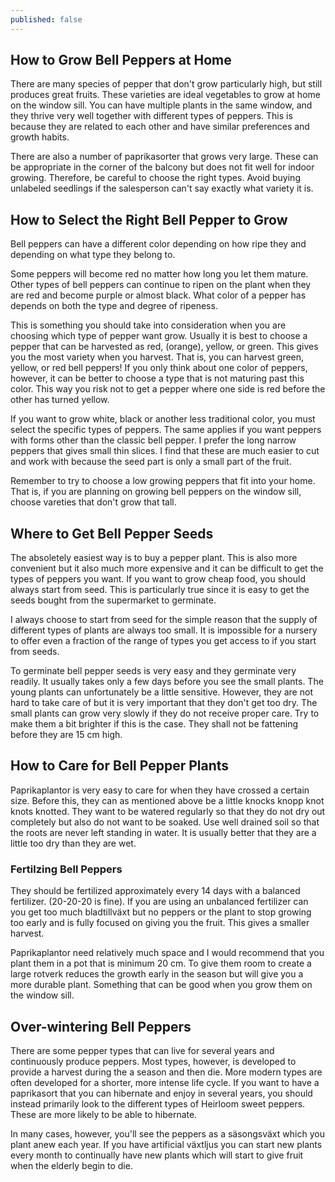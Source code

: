 ```yaml
---
published: false
---
```

## How to Grow Bell Peppers at Home
There are many species of pepper that don't grow particularly high, but still produces great fruits. These varieties are ideal vegetables to grow at home on the window sill. You can have multiple plants in the same window, and they thrive very well together with different types of peppers. This is because they are related to each other and have similar preferences and growth habits.

There are also a number of paprikasorter that grows very large. These can be appropriate in the corner of the balcony but does not fit well for indoor growing. Therefore, be careful to choose the right types. Avoid buying unlabeled seedlings if the salesperson can't say exactly what variety it is.

## How to Select the Right Bell Pepper to Grow
Bell peppers can have a different color depending on how ripe they and depending on what type they belong to. 

Some peppers will become red no matter how long you let them mature. Other types of bell peppers can continue to ripen on the plant when they are red and become purple or almost black. What color of a pepper has depends on both the type and degree of ripeness.

This is something you should take into consideration when you are choosing which type of pepper want grow. Usually it is best to choose a pepper that can be harvested as red, (orange), yellow, or green. This gives you the most variety when you harvest. That is, you can harvest green, yellow, or red bell peppers! If you only think about one color of peppers, however, it can be better to choose a type that is not maturing past this color. This way you risk not to get a pepper where one side is red before the other has turned yellow.

If you want to grow white, black or another less traditional color, you must select the specific types of peppers. The same applies if you want peppers with forms other than the classic bell pepper. I prefer the long narrow peppers that gives small thin slices. I find that these are much easier to cut and work with because the seed part is only a small part of the fruit.

Remember to try to choose a low growing peppers that fit into your home. That is, if you are planning on growing bell peppers on the window sill, choose vareties that don't grow that tall.

## Where to Get Bell Pepper Seeds
The absoletely easiest way is to buy a pepper plant. This is also more convenient but it also much more expensive and it can be difficult to get the types of peppers you want. If you want to grow cheap food, you should always start from seed. This is particularly true since it is easy to get the seeds bought from the supermarket to germinate.

I always choose to start from seed for the simple reason that the supply of different types of plants are always too small. It is impossible for a nursery to offer even a fraction of the range of types you get access to if you start from seeds.

To germinate bell pepper seeds is very easy and they germinate very readily. It usually takes only a few days before you see the small plants. The young plants can unfortunately be a little sensitive. However, they are not hard to take care of but it is very important that they don't get too dry. The small plants can grow very slowly if they do not receive proper care. Try to make them a bit brighter if this is the case. They shall not be fattening before they are 15 cm high.

## How to Care for Bell Pepper Plants
Paprikaplantor is very easy to care for when they have crossed a certain size. Before this, they can as mentioned above be a little knocks knopp knot knots knotted. They want to be watered regularly so that they do not dry out completely but also do not want to be soaked. Use well drained soil so that the roots are never left standing in water. It is usually better that they are a little too dry than they are wet.

### Fertilzing Bell Peppers
They should be fertilized approximately every 14 days with a balanced fertilizer. (20-20-20 is fine). If you are using an unbalanced fertilizer can you get too much bladtillväxt but no peppers or the plant to stop growing too early and is fully focused on giving you the fruit. This gives a smaller harvest.

Paprikaplantor need relatively much space and I would recommend that you plant them in a pot that is minimum 20 cm. To give them room to create a large rotverk reduces the growth early in the season but will give you a more durable plant. Something that can be good when you grow them on the window sill.

## Over-wintering Bell Peppers
There are some pepper types that can live for several years and continuously produce peppers. Most types, however, is developed to provide a harvest during the a season and then die. More modern types are often developed for a shorter, more intense life cycle. If you want to have a paprikasort that you can hibernate and enjoy in several years, you should instead primarily look to the different types of Heirloom sweet peppers. These are more likely to be able to hibernate.

In many cases, however, you'll see the peppers as a säsongsväxt which you plant anew each year. If you have artificial växtljus you can start new plants every month to continually have new plants which will start to give fruit when the elderly begin to die.
